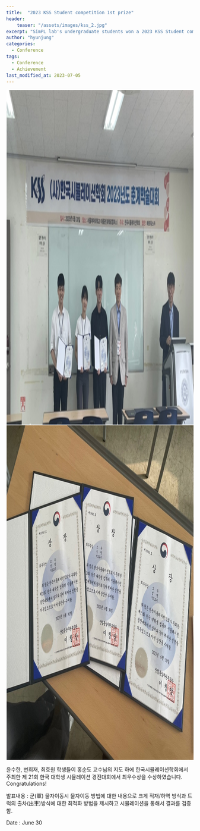 ```yaml
---
title:  "2023 KSS Student competition 1st prize"
header:
    teaser: "/assets/images/kss_2.jpg"
excerpt: "SimPL lab's undergraduate students won a 2023 KSS Student competition."
author: "hyunjung"
categories:
  - Conference
tags:
  - Conference
  - Achievement
last_modified_at: 2023-07-05
---
```

<img align="center" width="900" height="900" style="border: 1px solid white" src="/assets/images/kss_1.png"> 
<img align="center" width="900" height="900" style="border: 1px solid white" src="/assets/images/kss_2.jpg"> 


윤수한, 변희재, 최효원 학생들이 홍순도 교수님의 지도 하에 한국시뮬레이션학회에서 주최한 제 21회 한국 대학생 시뮬레이션 경진대회에서 최우수상을 수상하였습니다.
Congratulations!

발표내용 : 군(軍) 물자이동시 물자이동 방법에 대한 내용으로 크게 적재/하역 방식과 트럭의 출차(出車)방식에 대한 최적화 방법을 제시하고 시뮬레이션을 통해서 결과를 검증함.


Date : June 30
